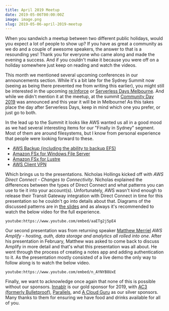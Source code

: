 ```yaml
---
title: April 2019 Meetup
date: 2019-05-06T00:00:00Z
image: image.png
slug: 2019-05-06-april-2019-meetup
---
```


When you sandwich a meetup between two different public holidays, would you expect a lot of people to show up? If you have as great a community as we do and a couple of awesome speakers, the answer to that is a resounding yes! Thank you for everyone who came along and made the evening a success. And if you couldn't make it because you were off on a holiday somewhere just keep on reading and watch the videos.

This month we mentioned several upcoming conferences in our announcements section. While it's a bit late for the Sydney Summit now (seeing as being there prevented me from writing this earlier), you might still be interested in the upcoming [re:Inforce](https://reinforce.awsevents.com) or [Serverless Days Melbourne](https://www.serverlessdays.me). And while we didn't mention it at the meetup, at the summit [Community Day 2019](https://awscommunityday2019.splashthat.com) was announced and this year it will be in Melbourne! As this takes place the day after Serverless Days, keep in mind which one you prefer, or just go to both.

In the lead up to the Summit it looks like AWS wanted us all in a good mood as we had several interesting items for our "Finally in Sydney" segment. Most of them are around filesystems, but I know from personal experience that people were looking forward to these.

*   [AWS Backup (including the ability to backup EFS)](https://aws.amazon.com/about-aws/whats-new/2019/04/introducing-aws-backup/)
*   [Amazon FSx for Windows File Server](https://aws.amazon.com/about-aws/whats-new/2019/04/amazon-fsx-for-windows-file-server-is-now-available-in-sydney/)
*   [Amazon FSx for Lustre](https://aws.amazon.com/about-aws/whats-new/2019/04/amazon-fsx-for-lustre-is-now-available-in-sydney/)
*   [AWS Client VPN](https://aws.amazon.com/about-aws/whats-new/2019/04/aws-client-vpn-is-now-available-in-four-additional-aws-regions/)

Which brings us to the presentations. Nicholas Hollings kicked off with _AWS Direct Connect - Changes to Connectivity_. Nicholas explained the differences between the types of Direct Connect and what patterns you can use to tie it into your account(s). Unfortunately, AWS wasn't kind enough to release their Transit Gateway integration with Direct Connect in time for this presentation so he couldn't go into details about that. Diagrams of the discussed patterns are in [the slides](equinix-direct-connect.pdf) and as always it's recommended to watch the below video for the full experience.

`youtube:https://www.youtube.com/embed/aaETg2j5pE4`

Our second presentation was from returning speaker [Matthew Merriel](https://twitter.com/neutralpenguin) _AWS Amplify - hosting, auth, data storage and analytics all rolled into one_. After his presentation in February, Matthew was asked to come back to discuss Amplify in more detail and that's what this presentation was all about. He went through the process of creating a notes app and adding authentication to it. As the presentation mostly consisted of a live demo the only way to follow along is to watch the below video.

`youtube:https://www.youtube.com/embed/n_AYNYB8UxE`

Finally, we want to acknowledge once again that none of this is possible without our sponsors. [Innablr](https://innablr.com.au/) is our gold sponsor for 2019, with [AC3 (formerly Bulletproof)](https://www.ac3.com.au), [Parallels](https://www.parallels.com/au/), and [A Cloud Guru](https://acloud.guru) as our silver sponsors. Many thanks to them for ensuring we have food and drinks available for all of you.